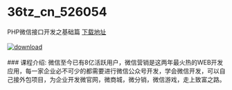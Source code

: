 # 36tz_cn_526054
PHP微信接口开发之基础篇
[下载地址](http://www.36tz.cn/article/526054 "下载地址")
<br/></br>[![download](http://36tz.cn/muke_img/2019_07_1-120-300x166.png "下载地址")](http://www.36tz.cn/article/526054 "下载地址")
<br/></br>### 课程介绍:
微信至今已有8亿活跃用户，微信营销是这两年最火热的WEB开发应用，每一家企业必不可少的都需要进行微信公众号开发，学会微信开发，可以自己接外包项目，为企业开发微官网，微商城，微分销，微信游戏，走上致富之路。



